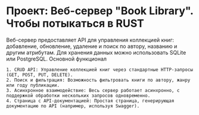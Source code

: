 # Проект: Веб-сервер "Book Library". Чтобы потыкаться в RUST

Веб-сервер предоставляет API для управления коллекцией книг: добавление, обновление, удаление и поиск по автору, названию и другим атрибутам. Для хранения данных можно использовать SQLite или PostgreSQL.
Основной функционал

    1. CRUD API: Управление коллекцией книг через стандартные HTTP-запросы (GET, POST, PUT, DELETE).
    2. Поиск и фильтрация: Возможность фильтровать книги по автору, жанру или году публикации.
    3. Асинхронное взаимодействие: Весь сервер работает асинхронно, с поддержкой обработки нескольких запросов одновременно.
    4. Страница с API-документацией: Простая страница, генерирующая документацию по API (например, используя Swagger).
